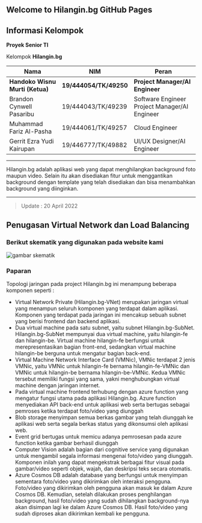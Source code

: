 ## Welcome to Hilangin.bg GitHub Pages

## Informasi Kelompok

**Proyek Senior TI**

Kelompok **Hilangin.bg**

|Nama|NIM|Peran|
|---|---|---|
|**Handoko Wisnu Murti (Ketua)**|**19/444054/TK/49250**|**Project Manager/AI Engineer**|
|Brandon Cynwell Pasaribu|19/444043/TK/49239|Software Engineer Project Manager/AI Engineer|
|Muhammad Fariz Al-Pasha|19/444061/TK/49257|Cloud Engineer|
|Gerrit Ezra Yudi Kairupan|19/446777/TK/49882|UI/UX Designer/AI Engineer|
___
Hilangin.bg adalah aplikasi web yang dapat menghilangkan background foto maupun video. Selain itu akan disediakan fitur untuk menggantikan background dengan template yang telah disediakan dan bisa menambahkan background yang diinginkan.
____
>Update : 20 April 2022

## Penugasan Virtual Network dan Load Balancing
### Berikut skematik yang digunakan pada website kami
![gambar skematik](https://user-images.githubusercontent.com/83200319/164254578-f74ef5b2-c996-4d7b-8409-28b9c8246766.jpeg)

### Paparan

Topologi jaringan pada project Hilangin.bg ini menampung beberapa komponen seperti : 
- Virtual Network Private (Hilangin.bg-VNet) merupakan jaringan virtual yang menampun seluruh komponen yang terdapat dalam aplikasi. Komponen yang terdapat pada jaringan ini mencakup sebuah subnet yang berisi frontend dan backend aplikasi.
- Dua virtual machine pada satu subnet, yaitu subnet Hilangin.bg-SubNet. Hilangin.bg-SubNet mempunyai dua virtual machine, yaitu hilangin-fe dan hilangin-be. Virtual machine hilangin-fe berfungsi untuk merepresentasikan bagian front-end, sedangkan virtual machine hilangin-be berguna untuk mengatur bagian back-end.
- Virtual Machine Network Interface Card (VMNic), VMNic terdapat 2 jenis VMNic, yaitu VMNic untuk hilangin-fe bernama hilangin-fe-VMNic dan VMNic untuk hilangin-be bernama hilangin-be-VMNic. Kedua VMNic tersebut memiliki fungsi yang sama, yakni menghubungkan virtual machine dengan jaringan internet.
- Pada virtual machine frontend terhubung dengan azure function yang mengatur fungsi utama pada aplikasi Hilangin.bg. Azure function menyediakan API back-end untuk aplikasi web serta bertugas sebagai pemroses ketika terdapat foto/video yang diunggah
- Blob storage menyimpan semua berkas gambar yang telah diunggah ke aplikasi web serta segala berkas status yang dikonsumsi oleh aplikasi web. 
- Event grid bertugas untuk memicu adanya pemrosesan pada azure function ketika gambar berhasil diunggah
- Computer Vision adalah bagian dari cognitive service yang digunakan untuk mengambil segala informasi mengenai foto/video yang diunggah. Komponen inilah yang dapat mengekstrak berbagai fitur visual pada gambar/video seperti objek, wajah, dan deskripsi teks secara otomatis. 
- Azure Cosmos DB adalah database yang berfungsi untuk menyimpan sementara foto/video yang dikirimkan oleh interaksi pengguna. Foto/video yang dikirimkan oleh pengguna akan masuk ke dalam Azure Cosmos DB. Kemudian, setelah dilakukan proses penghilangan background, hasil foto/video yang sudah dihilangkan background-nya akan disimpan lagi ke dalam Azure Cosmos DB. Hasil foto/video yang sudah diproses akan dikirimkan kembali ke pengguna.

